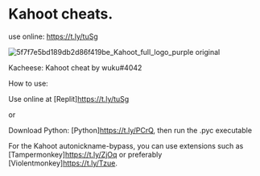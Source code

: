# Kahoot cheats.
use online: https://t.ly/tuSg


![5f7f7e5bd189db2d86f419be_Kahoot_full_logo_purple original](https://user-images.githubusercontent.com/80927421/197266143-adb120b8-c821-4afe-b844-4a349ccd71c1.png)

Kacheese: Kahoot cheat by wuku#4042

How to use:


Use online at [Replit]https://t.ly/tuSg

or

Download Python: [Python]https://t.ly/PCrQ, then run the .pyc executable

For the Kahoot autonickname-bypass, you can use extensions such as [Tampermonkey]https://t.ly/ZjOq or preferably [Violentmonkey]https://t.ly/Tzue.
